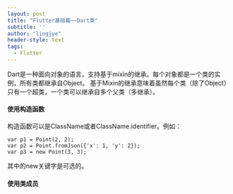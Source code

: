 ```yaml
---
layout: post
title: "Flutter基础篇——Dart类"
subtitle: ''
author: "lingjye"
header-style: text
tags:
  - Flutter
---
```


Dart是一种面向对象的语言，支持基于mixin的继承。每个对象都是一个类的实例，所有类都继承自Object。 基于Mixin的继承意味着虽然每个类（除了Object）只有一个超类，一个类可以继承自多个父类（多继承）。

#### 使用构造函数

构造函数可以是ClassName或者ClassName.identifier。例如：

```
var p1 = Point(2, 2);
var p2 = Point.fromJson({'x': 1, 'y': 2});
var p3 = new Point(3, 3);
```

其中的new关键字是可选的。

#### 使用类成员





